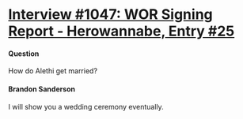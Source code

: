 # [Interview #1047: WOR Signing Report - Herowannabe, Entry #25](https://www.theoryland.com/intvmain.php?i=1047#25)

#### Question

How do Alethi get married?

#### Brandon Sanderson

I will show you a wedding ceremony eventually.

